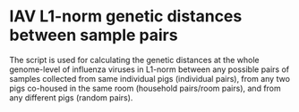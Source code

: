 # IAV L1-norm genetic distances between sample pairs

The script is used for calculating the genetic distances at the whole genome-level of influenza viruses in L1-norm between any possible pairs of samples collected from same individual pigs (individual pairs), from any two pigs co-housed in the same room (household pairs/room pairs), and from any different pigs (random pairs).
